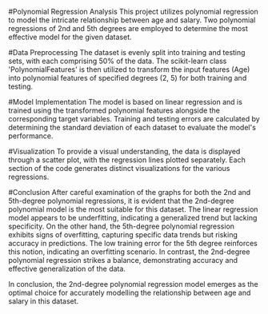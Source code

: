 #Polynomial Regression Analysis
This project utilizes polynomial regression to model the intricate relationship between age and salary. 
Two polynomial regressions of 2nd and 5th degrees are employed to determine the most effective model for the given dataset.

#Data Preprocessing
The dataset is evenly split into training and testing sets, with each comprising 50% of the data. 
The scikit-learn class 'PolynomialFeatures' is then utilized to transform the input features (Age) into polynomial features of specified degrees (2, 5) for both training and testing.

#Model Implementation
The model is based on linear regression and is trained using the transformed polynomial features alongside the corresponding target variables. 
Training and testing errors are calculated by determining the standard deviation of each dataset to evaluate the model's performance.

#Visualization
To provide a visual understanding, the data is displayed through a scatter plot, with the regression lines plotted separately. Each section of the code generates distinct visualizations for the various regressions.

#Conclusion
After careful examination of the graphs for both the 2nd and 5th-degree polynomial regressions, it is evident that the 2nd-degree polynomial model is the most suitable for this dataset. 
The linear regression model appears to be underfitting, indicating a generalized trend but lacking specificity. 
On the other hand, the 5th-degree polynomial regression exhibits signs of overfitting, capturing specific data trends but risking accuracy in predictions. 
The low training error for the 5th degree reinforces this notion, indicating an overfitting scenario. 
In contrast, the 2nd-degree polynomial regression strikes a balance, demonstrating accuracy and effective generalization of the data.

In conclusion, the 2nd-degree polynomial regression model emerges as the optimal choice for accurately modelling the relationship between age and salary in this dataset.
